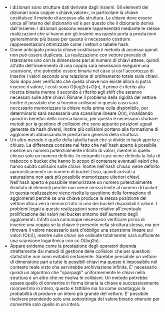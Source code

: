 - I dizionari sono strutture dati derivate dagli insiemi. Gli elementi dei dizionari sono coppie <chiave,valore>, in particolare la chiave costituisce il metodo di accesso alla struttura. La chiave deve essere unica all'interno del dizionario ed è per questo che il dizionario deriva dall'insieme.
  I dizionari possono essere rappresentati mediante le stesse realizzazioni che si hanno per gli insiemi ma questo porta a prestazioni generalmente più basse per questo è necessario costruire rappresentazioni ottimizzate come i vettori o tabelle hash.
- Come anticipato prima la chiave costituisce il metodo di accesso quindi non può essere duplicata. La realizzazione con vettore prevede di istanziarne uno con la dimensione pari al numero di chiavi attese, quindi all'atto dell'inserimento di una coppia sarà necessario eseguire una scansione, che potrebbe essere binaria nel caso si usi l'accortezza di inserire i valori secondo una relazione di ordinamento totale sulle chiavi. Solo dopo aver verificato che quella chiave non esiste allora si potrà inserire il valore, i costi sono O(log2n)+O(n), il primo è riferito alla ricerca binaria mentre il secondo è riferito agli shift che saranno necessari sulle altre chiavi. Rimane il problema della rigidità del vettore. Inoltre è possibile che si formino collisioni in questo caso sarà necessario memorizzare la chiave nella prima cella disponibile, per determinarlo sarà necessaria una scansione lineare O(n), invalidando quindi in benefici della ricerca bianria, per questo è necessario studiare metodi per la gestione di collisioni che sono appunto posizioni uguali generate da hash diversi, inotlre più collisioni portano alla formazione di agglomerati abbassando le prestazioni generali della struttura.
- Un altro metodo è quello della tabella hash che si divide in hash aperto e chiuso. La differenza consiste nel fatto che nell'hash aperto è possibile inserire un numero potenzialmente infinito di valori, mentre in quello chiuso solo un numero definito. In entrambi i casi viene definita la lista di trabocco o bucket che hanno lo scopo di contenere eventuali valori che hanno subito collisioni sulle chiavi. Inoltre nell'hash chiuso viene definito aprioristicamente un numero di bucket fisso, quindi arrivati a saturazione non sarà più possibile memorizzare ulteriori chiavi. Nell'hash aperto è possibile memorizzare un numero potenzialmente illimitato di elementi perchè non viene messo limite al numero di bucket. In questa realizzazione viene risolta la questione della formazione di agglomerati perchè se una chiave produce la stessa posizione del vettore allora verrà memorizzato in uno dei bucket disponibili il valore. I problemi legati a queste realizzazioni sono relative all'eventuale prolificazione dei valori nei bucket sintomo dell'aumento degli agglomerati. Infatti sarà comunque necessario verificare prima di inserire una coppia se la chiave è presente nella struttura stessa, ma per ritrovare il valore necessario sarà d'obbligo una scansione lineare sui valori (O(n)), mentre sulle chiavi (se ordinate totalmente) sarà sufficiente una scansione logaritmica con cc O(log2n).
- Appare evidente come la prestazione degli operatori dipenda strettamente dai metodi di gestione delle collisioni che per questioni statistiche non sono evitabili certamente. Sarebbe pensabile un vettore di dimensione pari a tutte le possibili chiavi ma questo è impossibile nel contesto reale visto che servirebbe archiviazione infinita. E' necessario quindi un algoritmo che "sparpagli" uniformemente le chiavi nella struttura e un altro che ne risolva le collisioni. Un metodo potrebbe essere quello di convertire in forma binaria la chiave e successivamente riconvertirlo in intero, questo è fattibile ma ha come svantaggio la probabilità di produrre un intero più grande del vettore. E' possibile risolvere prendendo solo una sottostringa del valore binario ottenuto per convertire solo quello in un intero.